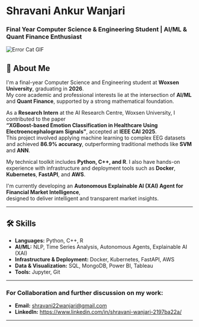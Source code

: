 # Shravani Ankur Wanjari  
### Final Year Computer Science & Engineering Student | AI/ML & Quant Finance Enthusiast  

![Error Cat GIF](./assets/error-cat.gif)

## 📌 About Me

I'm a final-year Computer Science and Engineering student at **Woxsen University**, graduating in **2026**.  
My core academic and professional interests lie at the intersection of **AI/ML** and **Quant Finance**, supported by a strong mathematical foundation.

As a **Research Intern** at the AI Research Centre, Woxsen University, I contributed to the paper  
**“XGBoost-based Emotion Classification in Healthcare Using Electroencephalogram Signals”**, accepted at **IEEE CAI 2025**.  
This project involved applying machine learning to complex EEG datasets and achieved **86.9% accuracy**, outperforming traditional methods like **SVM** and **ANN**.

My technical toolkit includes **Python, C++, and R**. I also have hands-on experience with infrastructure and deployment tools such as **Docker**, **Kubernetes**, **FastAPI**, and **AWS**.

I'm currently developing an **Autonomous Explainable AI (XAI) Agent for Financial Market Intelligence**,  
designed to deliver intelligent and transparent market insights.

---

## 🛠️ Skills

- **Languages:** Python, C++, R  
- **AI/ML:** NLP, Time Series Analysis, Autonomous Agents, Explainable AI (XAI)  
- **Infrastructure & Deployment:** Docker, Kubernetes, FastAPI, AWS  
- **Data & Visualization:** SQL, MongoDB, Power BI, Tableau  
- **Tools:** Jupyter, Git

---

### For Collaboration and further discussion on my work:

* **Email:** shravani22wanjari@gmail.com
* **LinkedIn:** https://www.linkedin.com/in/shravani-wanjari-2197ba22a/

---
